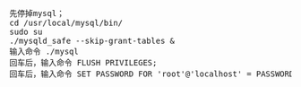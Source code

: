 <pre>先停掉mysql；
cd /usr/local/mysql/bin/
sudo su
./mysqld_safe --skip-grant-tables &
输入命令 ./mysql
回车后，输入命令 FLUSH PRIVILEGES;
回车后，输入命令 SET PASSWORD FOR 'root'@'localhost' = PASSWORD('你的新密码');</pre>